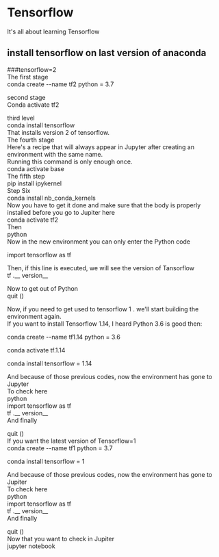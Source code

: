 # Tensorflow <br>
It's all about learning Tensorflow <br>
## install tensorflow on last version of anaconda <br>
###tensorflow=2<br>
The first stage<br>
conda create --name tf2 python = 3.7<br>

second stage<br>
Conda activate tf2<br>

third level<br>
conda install tensorflow<br>
That installs version 2 of tensorflow.<br>
The fourth stage<br>
Here's a recipe that will always appear in Jupyter after creating an environment with the same name.<br>
Running this command is only enough once.<br>
conda activate base<br>
The fifth step<br>
pip install ipykernel<br>
Step Six<br>
conda install nb_conda_kernels<br>
 Now you have to get it done and make sure that the body is properly installed before you go to Jupiter here<br>
conda activate tf2<br>
Then<br>
python<br>
Now in the new environment you can only enter the Python code<br>

import tensorflow as tf<br>

Then, if this line is executed, we will see the version of Tansorflow<br>
tf .__ version__<br>

Now to get out of Python<br>
quit ()<br>

Now, if you need to get used to tensorflow 1 . we'll start building the environment again.<br>
If you want to install Tensorflow 1.14, I heard Python 3.6 is good then:<br>

conda create --name tf1.14 python = 3.6<br>

conda activate tf.1.14<br>

conda install tensorflow = 1.14<br>

And because of those previous codes, now the environment has gone to Jupyter<br>
To check here<br>
python<br>
import tensorflow as tf<br>
tf .__ version__<br>
And finally<br>

quit ()<br>
If you want the latest version of Tensorflow=1<br>
conda create --name tf1 python = 3.7<br>

conda install tensorflow = 1<br>

And because of those previous codes, now the environment has gone to Jupiter<br>
To check here<br>
python<br>
import tensorflow as tf<br>
tf .__ version__<br>
And finally<br>

quit ()<br>
Now that you want to check in Jupiter<br>
jupyter notebook<br>
